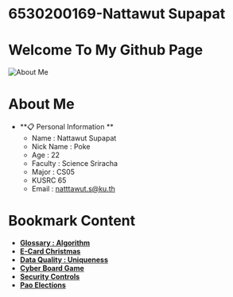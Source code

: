 # 6530200169-Nattawut Supapat

# Welcome To My Github Page

![About Me](MyIMG/ME.jpg)

# About Me
- **📋 Personal Information  **
  - Name : Nattawut Supapat
  - Nick Name : Poke
  - Age : 22
  - Faculty : Science Sriracha
  - Major : CS05
  - KUSRC 65  
  - Email : natttawut.s@ku.th

# Bookmark Content
  - **[Glossary : Algorithm](algorithm.md)**
  - **[E-Card Christmas](e-card.md)**
  - **[Data Quality : Uniqueness](uniqueness.md)**
  - **[Cyber Board Game](board-game.md)**
  - **[Security Controls](security-control)**
  - **[Pao Elections](pao-elections.md)**
